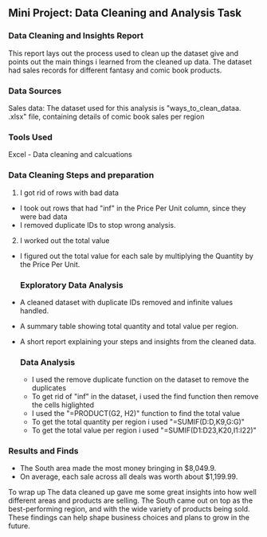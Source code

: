 ## Mini Project: Data Cleaning and Analysis Task

### Data Cleaning and Insights Report
 This report lays out the process  used to clean up the dataset give and points out the main things i learned from the cleaned up data. The dataset had sales records for different fantasy and comic book products. 

 ### Data Sources

 Sales data: The dataset used for this analysis is "ways_to_clean_dataa. .xlsx" file, containing details of comic book sales per region

 ### Tools Used

 Excel - Data cleaning and calcuations 

 ### Data Cleaning Steps and preparation

 1. I got rid of rows with bad data
  - I took out rows that had "inf" in the Price Per Unit column, since they were bad data
  - I removed duplicate IDs to stop wrong analysis. 
 2. I worked out the total value
 - I figured out the total value for each sale by multiplying the Quantity by the Price Per Unit.

   ### Exploratory Data Analysis

- A cleaned dataset with duplicate IDs removed and infinite values handled.
- A summary table showing total quantity and total value per region.
- A short report explaining your steps and insights from the cleaned data.

  ### Data Analysis
  - I used the remove duplicate function on the dataset to remove the duplicates
  - To get rid of "inf" in the dataset, i used the find function then remove the cells higlighted
  - I used the "=PRODUCT(G2, H2)" function to  find the total value
  - To get the total quantity per region i used "=SUMIF(D:D,K9,G:G)"
  - To get the total value per region i used "=SUMIF(D1:D23,K20,I1:I22)"
    
### Results and Finds
- The South area made the most money bringing in $8,049.9.
- On average, each sale across all deals was worth about $1,199.99.

To wrap up
The data cleaned up gave me some great insights into how well different areas and products are selling. The South came out on top as the best-performing region, and with the wide variety of products being sold. These findings can help shape business choices and plans to grow in the future.



